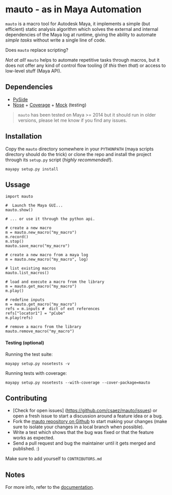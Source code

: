 mauto - as in Maya Automation
=============================
`mauto` is a macro tool for Autodesk Maya, it implements a simple
(but efficient) static analysis algorithm which solves the external and
internal dependencies of the Maya log at runtime, giving the ability to
automate _simple tasks_ without write a single line of code.

Does `mauto` replace scripting?

_Not at all!_ `mauto` helps to automate repetitive tasks through macros,
but it does not offer any kind of control flow tooling (if _this_ then _that_)
or access to low-level stuff (Maya API).


## Dependencies

- [PySide](http://qt-project.org/wiki/PySide)
- [Nose](http://nose.readthedocs.org) + [Coverage](http://coverage.readthedocs.org) + [Mock](http://mock.readthedocs.org) (testing)

> `mauto` has been tested on Maya >= 2014 but it should run in older
versions, please let me know if you find any issues.


## Installation

Copy the `mauto` directory somewhere in your `PYTHONPATH` (maya scripts
directory should do the trick) or clone the repo and install the project
through its `setup.py` script (_highly recommended!_).

    mayapy setup.py install


## Ussage

    import mauto
    
    #  Launch the Maya GUI...
    mauto.show()

    # ... or use it through the python api.

    # create a new macro
    m = mauto.new_macro("my_macro")
    m.record()
    m.stop()
    mauto.save_macro("my_macro")

    # create a new macro from a maya log
    m = mauto.new_macro("my_macro", log)
    
    # list existing macros
    mauto.list_macros()

    # load and execute a macro from the library
    m = mauto.get_macro("my_macro")
    m.play()
    
    # redefine inputs
    m = mauto.get_macro("my_macro")
    refs = m.inputs #  dict of ext references
    refs["locator1"] = "pCube"
    m.play(refs)

    # remove a macro from the library
    mauto.remove_macro("my_macro")

#### Testing (optional)

Running the test suite:

    mayapy setup.py nosetests -v

Running tests with coverage:

    mayapy setup.py nosetests --with-coverage --cover-package=mauto


## Contributing

- [Check for open issues] (https://github.com/csaez/mauto/issues) or open
a fresh issue to start a discussion around a feature idea or a bug.
- Fork the [mauto repository on Github](https://github.com/csaez/mauto)
to start making your changes (make sure to isolate your changes in a local branch when possible).
- Write a test which shows that the bug was fixed or that the feature works
as expected.
- Send a pull request and bug the maintainer until it gets merged and
published. :)

Make sure to add yourself to `CONTRIBUTORS.md`

## Notes

For more info, refer to the [documentation](http://mauto.readthedocs.org).